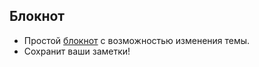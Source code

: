 ## Блокнот

- Простой [блокнот](https://denisir2023.github.io/notepad/html) с возможностью изменения темы.
- Сохранит ваши заметки!
